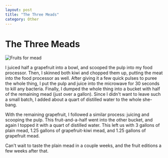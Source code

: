 ```yaml
---
layout: post
title: "The Three Meads"
category: Other
---
```


The Three Meads
===============

![Fruits for mead](http://www.yeastboundanddown.com/wp-content/uploads/2011/04/IMG_2808-300x200.jpg "Fruits for mead")

I juiced half a grapefruit into a bowl, and scooped the pulp into my food processor. Then, I skinned both kiwi and chopped them up, putting the meat into the food processor as well. After giving it a few quick pulses to puree the whole thing, I put the pulp and juice into the microwave for 30 seconds to kill any bacteria. Finally, I dumped the whole thing into a bucket with half of the remaining mead (just over a gallon). Since I didn't want to leave such a small batch, I added about a quart of distilled water to the whole she-bang.

With the remaining grapefruit, I followed a similar process: juicing and scooping the pulp. This fruit-and-a-half went into the other bucket, and again I topped it with a quart of distilled water. This left us with 3 gallons of plain mead, 1.25 gallons of grapefruit-kiwi mead, and 1.25 gallons of grapefruit mead.

Can't wait to taste the plain mead in a couple weeks, and the fruit editions a few weeks after that.